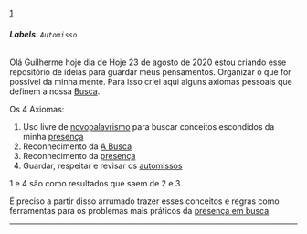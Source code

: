[1](https://github.com/guilhermeprokisch/ideias/issues/1) 
###### **Labels**: `Automisso`






Olá Guilherme hoje dia de Hoje 23 de agosto de 2020 estou criando esse repositório de ideias para guardar meus pensamentos. Organizar o que for possível da minha mente.  Para isso criei aqui alguns axiomas pessoais que definem a nossa  [Busca](Busca).

Os 4 Axiomas:
1. Uso livre de [novopalavrismo](novopalavrismo) para buscar conceitos escondidos da minha [presença](presença)
2. Reconhecimento da [A Busca](A-Busca)
3.  Reconhecimento da [presença](presença)
4.  Guardar, respeitar  e revisar os [automissos](automissos)


1 e 4 são como resultados que saem de 2 e 3.


É preciso a partir disso arrumado trazer esses conceitos e regras como ferramentas para os problemas mais práticos da [presença em busca](presença-em-busca).

-------------------------------------------------------------------------------

